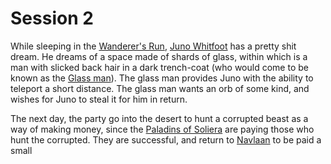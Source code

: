 # Session 2
While sleeping in the [Wanderer's Run](../../Locations/Carthus/Navlaan/Wanderer's%20Run.md), [Juno Whitfoot](../../Player%20Characters/Juno%20Whitfoot.md) has a pretty shit dream. He dreams of a space made of shards of glass, within which is a man with slicked back hair in a dark trench-coat (who would come to be known as the [Glass man](../../NPCs/Patrons/Glass%20man.md)). The glass man provides Juno with the ability to teleport a short distance. The glass man wants an orb of some kind, and wishes for Juno to steal it for him in return.

The next day, the party go into the desert to hunt a corrupted beast as a way of making money, since the [Paladins of Soliera](../../Groups/Paladins%20of%20Soliera.md) are paying those who hunt the corrupted. They are successful, and return to [Navlaan](../../Locations/Carthus/Navlaan) to be paid a small